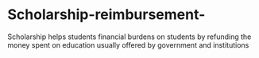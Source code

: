 # Scholarship-reimbursement-
Scholarship helps students financial burdens on students  by refunding the money spent on education usually offered by government and institutions 
